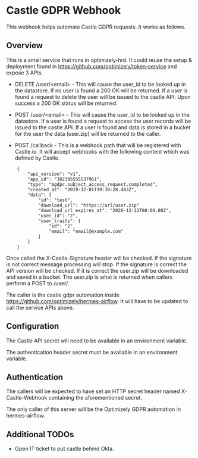 # Castle GDPR Webhook

This webhook helps automate Castle GDPR requests. It works as follows.

## Overview

This is a small service that runs in optimizely-hrd. It could reuse the setup & deployment found in
https://github.com/optimizely/token-service and expose 3 APIs.

- DELETE /user/\<email\> - This will cause the user_id to be looked up in the datastore. If no user is found a 200 OK will
    be returned. If a user is found a request to delete the user will be issued to the castle API. Upon success a 200 OK
    status will be returned.

- POST /user/\<email\> - This will cause the user_id to be looked up in the datastore. If a user is found a request to
    access the user records will be issued to the castle API. If a user is found and data is stored in a bucket for the
    user the data (user.zip) will be returned to the caller.

- POST /callback - This is a webhook path that will be registered with Castle.io. It will accept webhooks with the
    following content which was defined by Castle.

```
    {
        "api_version": "v1",
        "app_id": "382395555537961",
        "type": "$gdpr.subject_access_request.completed",
        "created_at": "2019-12-01T19:38:28.483Z",
        "data": {
            "id": "test",
            "download_url": "https://url/user.zip"
            "download_url_expires_at": "2020-12-12T00:00.00Z",
            "user_id": "2",
            "user_traits": {
                "id": "2",
                "email": "email@example.com"
            }
        }
    }
```

Once called the X-Castle-Signature header will be checked. If the signature is not correct message processing will
stop. If the signature is correct the API version will be checked. If it is correct the user.zip will be downloaded
and saved in a bucket. The user.zip is what is returned when callers perform a POST to /user/<email>.

The caller is the castle gdpr automation inside https://github.com/optimizely/hermes-airflow. It will have to be updated to
call the service APIs above.

## Configuration

The Castle API secret will need to be available in an environment variable.

The authentication header secret must be available in an environment variable.

## Authentication

The callers will be expected to have set an HTTP secret header named X-Castle-Webhook containing the aforementioned
secret.

The only caller of this server will be the Optimizely GDPR automation in hermes-airflow.

## Additional TODOs

- Open IT ticket to put castle behind Okta.
